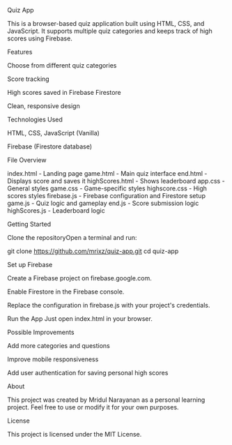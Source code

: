 Quiz App

This is a browser-based quiz application built using HTML, CSS, and JavaScript. It supports multiple quiz categories and keeps track of high scores using Firebase.

Features

Choose from different quiz categories

Score tracking 

High scores saved in Firebase Firestore

Clean, responsive design

Technologies Used

HTML, CSS, JavaScript (Vanilla)

Firebase (Firestore database)

File Overview

index.html         - Landing page
game.html          - Main quiz interface
end.html           - Displays score and saves it
highScores.html    - Shows leaderboard
app.css            - General styles
game.css           - Game-specific styles
highscore.css      - High scores styles
firebase.js        - Firebase configuration and Firestore setup
game.js            - Quiz logic and gameplay
end.js             - Score submission logic
highScores.js      - Leaderboard logic

Getting Started

Clone the repositoryOpen a terminal and run:

git clone https://github.com/mrixz/quiz-app.git
cd quiz-app

Set up Firebase

Create a Firebase project on firebase.google.com.

Enable Firestore in the Firebase console.

Replace the configuration in firebase.js with your project's credentials.

Run the App
Just open index.html in your browser.

Possible Improvements

Add more categories and questions

Improve mobile responsiveness

Add user authentication for saving personal high scores

About

This project was created by Mridul Narayanan as a personal learning project.
Feel free to use or modify it for your own purposes.

License

This project is licensed under the MIT License.

